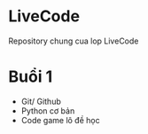 # LiveCode
Repository chung cua lop LiveCode
# Buổi 1
* Git/ Github
* Python cơ bản
* Code game lô đề học

